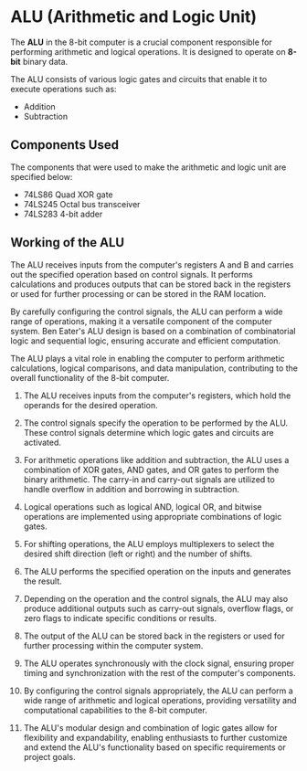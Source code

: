 # ALU (Arithmetic and Logic Unit)

The **ALU**  in the 8-bit computer is a crucial component responsible for performing arithmetic and logical operations. It is designed to operate on **8-bit** binary data.

The ALU consists of various logic gates and circuits that enable it to execute operations such as:
- Addition
- Subtraction

## Components Used 

The components that were used to make the arithmetic and logic unit are specified below:
- 74LS86 Quad XOR gate 
- 74LS245 Octal bus transceiver 
- 74LS283 4-bit adder


## Working of the ALU

The ALU receives inputs from the computer's registers A and B and carries out the specified operation based on control signals. It performs calculations and produces outputs that can be stored back in the registers or used for further processing or can be stored in the RAM location.

By carefully configuring the control signals, the ALU can perform a wide range of operations, making it a versatile component of the computer system. Ben Eater's ALU design is based on a combination of combinatorial logic and sequential logic, ensuring accurate and efficient computation.

The ALU plays a vital role in enabling the computer to perform arithmetic calculations, logical comparisons, and data manipulation, contributing to the overall functionality of the 8-bit computer.

1. The ALU receives inputs from the computer's registers, which hold the operands for the desired operation.

2. The control signals specify the operation to be performed by the ALU. These control signals determine which logic gates and circuits are activated.

3. For arithmetic operations like addition and subtraction, the ALU uses a combination of XOR gates, AND gates, and OR gates to perform the binary arithmetic. The carry-in and carry-out signals are utilized to handle overflow in addition and borrowing in subtraction.

4. Logical operations such as logical AND, logical OR, and bitwise operations are implemented using appropriate combinations of logic gates.

5. For shifting operations, the ALU employs multiplexers to select the desired shift direction (left or right) and the number of shifts.

6. The ALU performs the specified operation on the inputs and generates the result.

7. Depending on the operation and the control signals, the ALU may also produce additional outputs such as carry-out signals, overflow flags, or zero flags to indicate specific conditions or results.

8. The output of the ALU can be stored back in the registers or used for further processing within the computer system.

9. The ALU operates synchronously with the clock signal, ensuring proper timing and synchronization with the rest of the computer's components.

10. By configuring the control signals appropriately, the ALU can perform a wide range of arithmetic and logical operations, providing versatility and computational capabilities to the 8-bit computer.

11. The ALU's modular design and combination of logic gates allow for flexibility and expandability, enabling enthusiasts to further customize and extend the ALU's functionality based on specific requirements or project goals.



